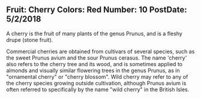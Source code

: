 Fruit: Cherry
Colors: Red
Number: 10
PostDate: 5/2/2018
---
A cherry is the fruit of many plants of the genus Prunus, and is a fleshy drupe (stone fruit).

Commercial cherries are obtained from cultivars of several species, such as the sweet Prunus avium and the sour Prunus cerasus. The name 'cherry' also refers to the cherry tree and its wood, and is sometimes applied to almonds and visually similar flowering trees in the genus Prunus, as in "ornamental cherry" or "cherry blossom". Wild cherry may refer to any of the cherry species growing outside cultivation, although Prunus avium is often referred to specifically by the name "wild cherry" in the British Isles.